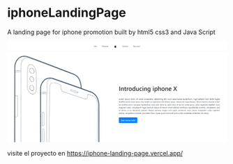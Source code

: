 # iphoneLandingPage
A landing page for iphone promotion built by html5 css3 and Java Script 


![](https://github.com/jhonfe64/iphoneLandingPage/blob/master/iphone.png?raw=true)

visite el proyecto en https://iphone-landing-page.vercel.app/


